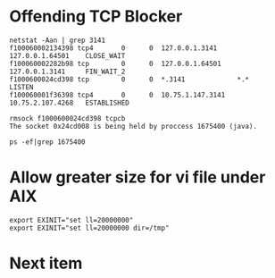 # Offending TCP Blocker
```shell
netstat -Aan | grep 3141
f100060002134398 tcp4       0      0  127.0.0.1.3141     127.0.0.1.64501    CLOSE_WAIT
f100060002282b98 tcp        0      0  127.0.0.1.64501    127.0.0.1.3141     FIN_WAIT_2
f1000600024cd398 tcp        0      0  *.3141             *.*                LISTEN
f100060001f36398 tcp4       0      0  10.75.1.147.3141   10.75.2.107.4268   ESTABLISHED

rmsock f1000600024cd398 tcpcb
The socket 0x24cd008 is being held by proccess 1675400 (java).

ps -ef|grep 1675400

```

# Allow greater size for vi file under AIX

```shell
export EXINIT="set ll=20000000"
export EXINIT="set ll=20000000 dir=/tmp"
```
# Next item


